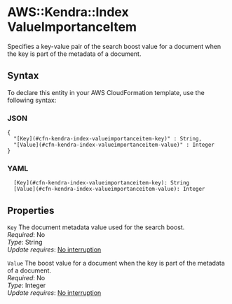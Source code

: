 # AWS::Kendra::Index ValueImportanceItem<a name="aws-properties-kendra-index-valueimportanceitem"></a>

Specifies a key\-value pair of the search boost value for a document when the key is part of the metadata of a document\.

## Syntax<a name="aws-properties-kendra-index-valueimportanceitem-syntax"></a>

To declare this entity in your AWS CloudFormation template, use the following syntax:

### JSON<a name="aws-properties-kendra-index-valueimportanceitem-syntax.json"></a>

```
{
  "[Key](#cfn-kendra-index-valueimportanceitem-key)" : String,
  "[Value](#cfn-kendra-index-valueimportanceitem-value)" : Integer
}
```

### YAML<a name="aws-properties-kendra-index-valueimportanceitem-syntax.yaml"></a>

```
  [Key](#cfn-kendra-index-valueimportanceitem-key): String
  [Value](#cfn-kendra-index-valueimportanceitem-value): Integer
```

## Properties<a name="aws-properties-kendra-index-valueimportanceitem-properties"></a>

`Key` <a name="cfn-kendra-index-valueimportanceitem-key"></a>
The document metadata value used for the search boost\.  
_Required_: No  
_Type_: String  
_Update requires_: [No interruption](https://docs.aws.amazon.com/AWSCloudFormation/latest/UserGuide/using-cfn-updating-stacks-update-behaviors.html#update-no-interrupt)

`Value` <a name="cfn-kendra-index-valueimportanceitem-value"></a>
The boost value for a document when the key is part of the metadata of a document\.  
_Required_: No  
_Type_: Integer  
_Update requires_: [No interruption](https://docs.aws.amazon.com/AWSCloudFormation/latest/UserGuide/using-cfn-updating-stacks-update-behaviors.html#update-no-interrupt)
